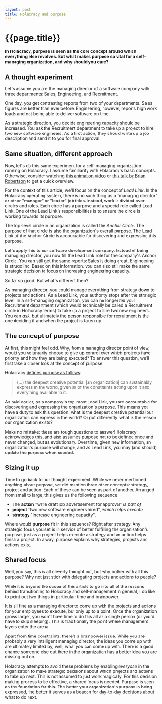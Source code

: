 ```yaml
---
layout: post
title: Holacracy and purpose
---
```


{{page.title}}
==============

**In Holacracy, purpose is seen as the core concept around which everything else revolves. But what makes purpose so vital for a self-managing organization, and why should you care?**

## A thought experiment

Let's assume you are the managing director of a software company with three departments: Sales, Engineering, and Recruitment.

One day, you get contrasting reports from two of your departments. Sales figures are better than ever before. Engineering, however, reports high work loads and not being able to deliver software on time.

As a strategic direction, you decide engineering capacity should be increased. You ask the Recruitment department to take up a project to hire two new software engineers. As a first action, they should write up a job description and send it to you for final approval.

## Same situation, different approach

Now, let's do this same experiment for a self-managing organization running on Holacracy. I assume familiarity with Holacracy's basic concepts. Otherwise, consider watching [this animation video](https://www.youtube.com/watch?v=MUHfVoQUj54) or [this talk by Brian Robertson](https://www.youtube.com/watch?v=tJxfJGo-vkI) to get a quick overview.

For the context of this article, we'll focus on the concept of _Lead Link_. In the Holacracy operating system, there is no such thing as a "managing director" or other "manager" or "leader" job titles. Instead, work is divided over circles and roles. Each circle has a purpose and a special role called Lead Link. One of the Lead Link's responsibilities is to ensure the circle is working towards its purpose.

The top-level circle in an organization is called the _Anchor Circle_. The purpose of that circle is also the organization's overall purpose. The Lead Link of the Anchor Circle is accountable for discovering and expressing this purpose.

Let's apply this to our software development company. Instead of being managing director, you now fill the Lead Link role for the company's Anchor Circle. You can still get the same reports: Sales is doing great, Engineering is struggling. Based on this information, you can also still make the same strategic decision to focus on increasing engineering capacity.

So far so good. But what's different then?

As managing director, you could manage everything from strategy down to projects and actions. As a Lead Link, your authority stops after the strategic level. In a self-managing organization, you can no longer _tell_ your Recruitment department (which would technically be called a Recruitment circle in Holacracy terms) to take up a project to hire two new engineers. You can _ask_, but ultimately the person responsible for recruitment is the one deciding if and when the project is taken up.

## The concept of purpose

At first, this might feel odd. Why, from a managing director point of view, would you voluntarily choose to give up control over which projects have priority and how they are being executed? To answer this question, we'll first take a closer look at the concept of purpose.

Holacracy [defines purpose as follows](http://www.holacracy.org/constitution#art523):

> (...) the deepest creative potential [an organization] can sustainably express in the world, given all of the constraints acting upon it and everything available to it.

As said earlier, as a company's top-most Lead Link, you are accountable for discovering and expressing the organization's purpose. This means you have a duty to ask this question: what is the deepest creative potential our organization can express in the world? Or put differently: what is the reason our organization exists?

Make no mistake: these are tough questions to answer! Holacracy acknowledges this, and also assumes purpose not to be defined once and never changed, but as evolutionary. Over time, given new information, an organization's purpose will change, and as Lead Link, you may (and should) update the purpose when needed.

## Sizing it up

Time to go back to our thought experiment. While we never mentioned anything about purpose, we did mention three other concepts: strategy, project and action. Each of these can be seen as part of another. Arranged from small to large, this gives us the following sequence:

* The **action** "write draft job advertisement for approval" _is part of_
* **project** "two new software engineers hired", _which helps execute_
* **strategy** "increase engineering capacity".

Where would **purpose** fit in this sequence? Right after strategy. Any strategic focus you set is in service of better fulfilling the organization's purpose, just as a project helps execute a strategy and an action helps finish a project. In a way, purpose explains why strategies, projects and actions exist.

## Shared focus

Well, you say, this is all cleverly thought out, but why bother with all this purpose? Why not just stick with delegating projects and actions to people?

While it is beyond the scope of this article to go into all of the reasons behind transitioning to Holacracy and self-management in general, I do like to point out two things in particular: time and brainpower.

It is all fine as a managing director to come up with the projects and actions for your employees to execute, but only up to a point. Once the organization grows larger, you won't have time to do this all as a single person (or you'd have to skip sleeping). This is traditionally the point where management layers enter the arena.

Apart from time constraints, there's a brainpower issue. While you are probably a very intelligent managing director, the ideas you come up with are ultimately limited by, well, what _you_ can come up with. There is a good chance someone else out there in the organization has a better idea you are missing out on.

Holacracy attempts to avoid these problems by enabling _everyone_ in the organization to make strategic decisions about which projects and actions to take up next. This is not assumed to just work magically. For this decision making process to be effective, a shared focus is needed. Purpose is seen as the foundation for this. The better your organization's purpose is being expressed, the better it serves as a beacon for day-to-day decisions about what to do next.
